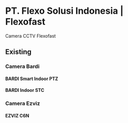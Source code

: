 # PT. Flexo Solusi Indonesia | Flexofast
Camera CCTV Flexofast

## Existing 
### Camera Bardi
#### BARDI Smart Indoor PTZ
#### BARDI Indoor STC

### Camera Ezviz
#### EZVIZ C6N
